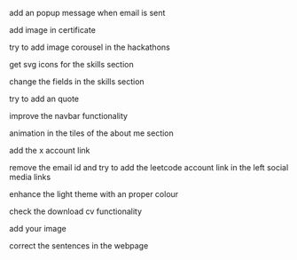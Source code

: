 add an popup message when email is sent 


add image in certificate 


try to add image corousel in the hackathons


get svg icons for the skills section


change the fields in the skills section


try to add an quote 



improve the navbar functionality 



animation in the tiles of the about me section



add the x account link 


remove the email id and try to add the leetcode account link in the left social media links 


enhance the light theme with an proper colour 

check the download cv functionality 

add your image 



correct the sentences in the webpage 

